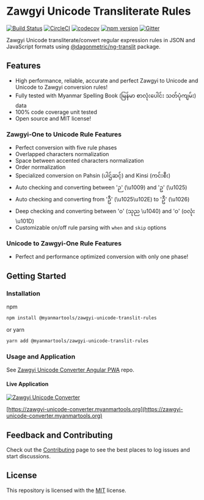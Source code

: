 # Zawgyi Unicode Transliterate Rules

[![Build Status](https://dev.azure.com/myanmartools/zawgyi-unicode-translit-rules/_apis/build/status/myanmartools.zawgyi-unicode-translit-rules?branchName=master)](https://dev.azure.com/myanmartools/zawgyi-unicode-translit-rules/_build/latest?definitionId=6&branchName=master)
[![CircleCI](https://circleci.com/gh/myanmartools/zawgyi-unicode-translit-rules.svg?style=svg)](https://circleci.com/gh/myanmartools/zawgyi-unicode-translit-rules)
[![codecov](https://codecov.io/gh/myanmartools/zawgyi-unicode-translit-rules/branch/master/graph/badge.svg)](https://codecov.io/gh/myanmartools/zawgyi-unicode-translit-rules)
[![npm version](https://img.shields.io/npm/v/@myanmartools/zawgyi-unicode-translit-rules.svg)](https://www.npmjs.com/package/@myanmartools/zawgyi-unicode-translit-rules)
[![Gitter](https://badges.gitter.im/myanmartools/community.svg)](https://gitter.im/myanmartools/community?utm_source=badge&utm_medium=badge&utm_campaign=pr-badge)

Zawgyi Unicode transliterate/convert regular expression rules in JSON and JavaScript formats using [@dagonmetric/ng-translit](https://www.npmjs.com/package/@dagonmetric/ng-translit) package.

## Features

* High performance, reliable, accurate and perfect Zawgyi to Unicode and Unicode to Zawgyi conversion rules!
* Fully tested with Myanmar Spelling Book (မြန်မာ စာလုံးပေါင်း သတ်ပုံကျမ်း) data
* 100% code coverage unit tested
* Open source and MIT license!

### Zawgyi-One to Unicode Rule Features

* Perfect conversion with five rule phases
* Overlapped characters normalization
* Space between accented characters normalization
* Order normalization
* Specialized conversion on Pahsin (ပါဌ်ဆင့်) and Kinsi (ကင်းစီး)
* Auto checking and converting between 'ဉ' (\u1009) and 'ဥ' (\u1025)
* Auto checking and converting from 'ဦ' (\u1025\u102E) to 'ဦ' (\u1026)
* Deep checking and converting between '၀' (သုည \u1040) and 'ဝ' (ဝလုံး \u101D)
* Customizable on/off rule parsing with `when` and `skip` options

### Unicode to Zawgyi-One Rule Features

* Perfect and performance optimized conversion with only one phase!

## Getting Started

### Installation

npm

```bash
npm install @myanmartools/zawgyi-unicode-translit-rules
```

or yarn

```bash
yarn add @myanmartools/zawgyi-unicode-translit-rules
```

### Usage and Application

See [Zawgyi Unicode Converter Angular PWA](https://github.com/myanmartools/zawgyi-unicode-converter) repo.

#### Live Application

[![Zawgyi Unicode Converter](https://zawgyi-unicode-converter.myanmartools.org/assets/appicons/v1/ios/ios-appicon-180x180.png)](https://zawgyi-unicode-converter.myanmartools.org)

[https://zawgyi-unicode-converter.myanmartools.org](https://zawgyi-unicode-converter.myanmartools.org)

## Feedback and Contributing

Check out the [Contributing](https://github.com/myanmartools/zawgyi-unicode-translit-rules/blob/master/CONTRIBUTING.md) page to see the best places to log issues and start discussions.

## License

This repository is licensed with the [MIT](https://github.com/myanmartools/zawgyi-unicode-translit-rules/blob/master/LICENSE) license.
